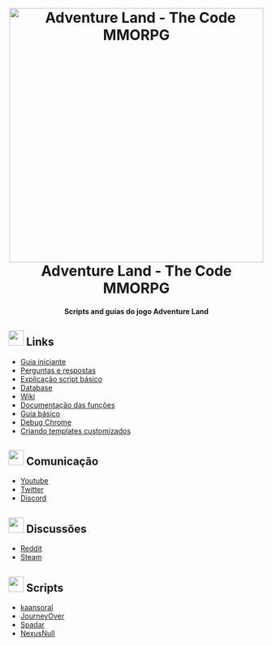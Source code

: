 <h1 align="center">
  <br>
  <a href="https://store.steampowered.com/app/777150/Adventure_Land__The_Code_MMORPG/" target="_blank"><img src="https://steamcdn-a.akamaihd.net/steam/apps/777150/capsule_616x353.jpg?t=1549854220" alt="Adventure Land - The Code MMORPG" width="500"></a>
  <br>
  Adventure Land - The Code MMORPG
  <br>
</h1>

<h4 align="center">Scripts and guias do jogo Adventure Land</h4>

## <img src="https://iconutopia.com/wp-content/uploads/2016/06/icon-design-guide.png" width="30" height="30"> Links
* [Guia iniciante](https://steamcommunity.com/sharedfiles/filedetails/?id=1636142608)
* [Perguntas e respostas](https://steamcommunity.com/sharedfiles/filedetails/?id=1640326394)
* [Explicação script básico](https://steamcommunity.com/sharedfiles/filedetails/?id=1652496658)
* [Database](http://adventurecode.club/)
* [Wiki](https://adventureland.fandom.com/wiki/AdventureLand_Wiki)
* [Documentação das funções](https://nexusnull.github.io/adventureland/index.html)
* [Guia básico](https://docs.google.com/document/d/18xG9NaO1mm7cSx7wMIQEtrkGzFHo6WrEE_TZcbeAFnA)
* [Debug Chrome](https://www.reddit.com/r/AdventureLand/comments/58yp8e/)
* [Criando templates customizados](https://github.com/LVCarnevalli/adventureland/tree/master/GUI/tampermonkey)

## <img src="https://images.vexels.com/media/users/3/153562/isolated/preview/11392b687053e11f19d081b82e3f16d4-chat-communication-icon-by-vexels.png" width="30" height="30"> Comunicação
* [Youtube](https://www.youtube.com/channel/UCc3ofApE56G_bhFQ7CZ7TZA)
* [Twitter](https://twitter.com/CodeMMORPG)
* [Discord](https://discord.gg/44yUVeU)

## <img src="http://www.docedalena.com.br/Images/Icons/Icon_Question.png" width="30" height="30"> Discussões
* [Reddit](http://www.reddit.com/r/adventureland)
* [Steam](https://steamcommunity.com/app/777150/discussions/)

## <img src="https://cdn.iconscout.com/icon/free/png-256/code-data-programming-script-document-file-4-39745.png" width="30" height="30"> Scripts
* [kaansoral](https://github.com/kaansoral/adventureland/)
* [JourneyOver](https://github.com/JourneyOver/Adventure_Land_Codes)
* [Spadar](https://github.com/Spadar/AdventureLand)
* [NexusNull](https://github.com/NexusNull/adventureland)
